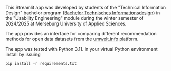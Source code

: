 This Streamlit app was developed by 
students of the "Technical Information 
Design" bachelor program ([Bachelor 
Technisches Informationsdesign](https://www.hs-merseburg.de/studium/studiengaenge/technisches-informationsdesign/)) in the 
"Usability Engineering" module during 
the winter semester of 2024/2025 at 
Merseburg University of Applied Sciences. 

The app provides an interface for 
comparing different recommendation 
methods for open data datasets from 
the [umwelt.info](https://umwelt.info/) 
platform.

The app was tested with Python 3.11. 
In your virtual Python environment install
by issuing

`pip install -r requirements.txt`